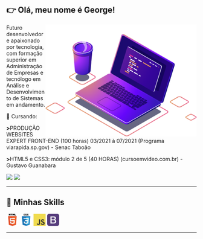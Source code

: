 ## :point_right: Olá, meu nome é <strong>George!</strong>


<img src="https://github.com/george-git-dev/george-git-dev/blob/main/computador.png" min-width="400px" max-width="400px" width="400px" align="right" alt="Computador iuriCode">

<p align="left"> 
  Futuro desenvolvedor e apaixonado por tecnologia, com formação superior em Administração de Empresas e tecnólogo em Análise e Desenvolvimento de Sistemas em andamento.
</p>

<p align="left">
  🦄 Cursando: 
  
<strong>></strong>PRODUÇÃO WEBSITES EXPERT FRONT-END (100 horas) 03/2021 à 07/2021
     (Programa viarapida.sp.gov) - Senac Taboão

<strong>></strong>HTML5 e CSS3: módulo 2 de 5 (40 HORAS)
     (cursoemvideo.com.br) - Gustavo Guanabara
</p>


<p align="left">
  <a href="#" alt="E-mail">
  <img src="https://img.shields.io/badge/-Gmail-FF0000?style=flat-square&labelColor=FF0000&logo=gmail&logoColor=white&link=mailto:george-souza91@hotmail.com" /></a>

  <a href="#" alt="Linkedin">
  <img src="https://img.shields.io/badge/-Linkedin-0e76a8?style=flat-square&logo=Linkedin&logoColor=white&link=https://www.linkedin.com/in/george-silva/" /></a>
 
</p>  

----

## 🚀 Minhas Skills

<code><img height="32" src="https://raw.githubusercontent.com/github/explore/80688e429a7d4ef2fca1e82350fe8e3517d3494d/topics/html/html.png" alt="HTML5"/></code>
<code><img height="32" src="https://raw.githubusercontent.com/github/explore/80688e429a7d4ef2fca1e82350fe8e3517d3494d/topics/css/css.png" alt="CSS"/></code>
<code><img height="32" src="https://raw.githubusercontent.com/github/explore/80688e429a7d4ef2fca1e82350fe8e3517d3494d/topics/javascript/javascript.png" alt="Javascript"/></code>
<code><img height="32" src="https://raw.githubusercontent.com/github/explore/80688e429a7d4ef2fca1e82350fe8e3517d3494d/topics/bootstrap/bootstrap.png" alt="Bootstrap"/></code>

----
